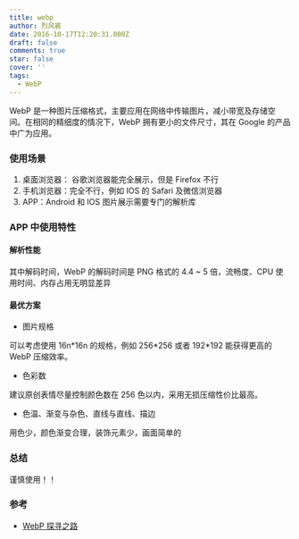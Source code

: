 ```yaml
---
title: webp
author: 烈风裘
date: 2016-10-17T12:20:31.000Z
draft: false
comments: true
star: false
cover: ''
tags: 
  - WebP
---
```


WebP 是一种图片压缩格式，主要应用在网络中传输图片，减小带宽及存储空间。在相同的精细度的情况下，WebP 拥有更小的文件尺寸，其在 Google 的产品中广为应用。

### 使用场景

1.  桌面浏览器： 谷歌浏览器能完全展示，但是 Firefox 不行
2.  手机浏览器：完全不行，例如 IOS 的 Safari 及微信浏览器
3.  APP：Android 和 IOS 图片展示需要专门的解析库

### APP 中使用特性

#### 解析性能

其中解码时间，WebP 的解码时间是 PNG 格式的 4.4 ~ 5 倍，流畅度、CPU 使用时间、内存占用无明显差异

#### 最优方案

* 图片规格

可以考虑使用 16n\*16n 的规格，例如 256\*256 或者 192\*192 能获得更高的 WebP 压缩效率。

* 色彩数

建议原创表情尽量控制颜色数在 256 色以内，采用无损压缩性价比最高。

* 色温、渐变与杂色、直线与直线、描边

用色少，颜色渐变合理，装饰元素少，画面简单的

### 总结

谨慎使用！！

### 参考

* [WebP 探寻之路](http://isux.tencent.com/introduction-of-webp.html)

